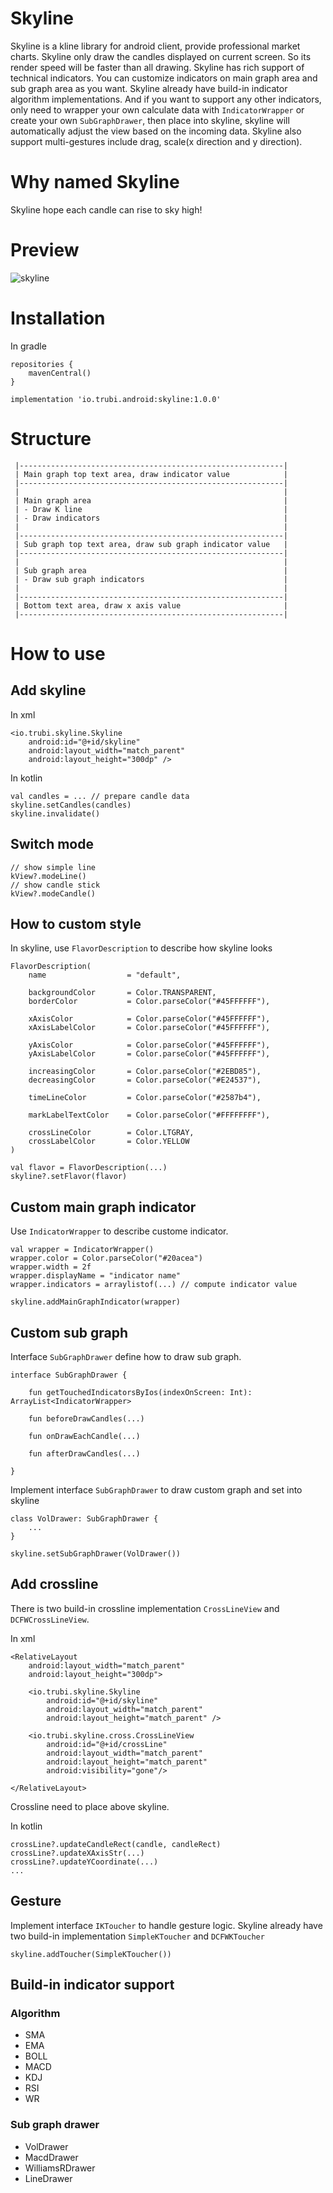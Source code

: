# Skyline
Skyline is a kline library for android client, provide professional market charts. Skyline only draw the candles displayed on current screen. So its render speed will be faster than all drawing. Skyline has rich support of technical indicators. You can customize indicators on main graph area and sub graph area as you want. Skyline already have build-in indicator algorithm implementations. And if you want to support any other indicators, only need to wrapper your own calculate data with ```IndicatorWrapper``` or create your own ```SubGraphDrawer```, then place into skyline, skyline will automatically adjust the view based on the incoming data. Skyline also support multi-gestures include drag, scale(x direction and y direction).

# Why named Skyline
Skyline hope each candle can rise to sky high!

# Preview
![skyline](/images/skyline-example.gif)

# Installation
In gradle
```
repositories {
    mavenCentral()
}

implementation 'io.trubi.android:skyline:1.0.0'
```

# Structure
```
 |-----------------------------------------------------------|
 | Main graph top text area, draw indicator value            |
 |-----------------------------------------------------------|
 |                                                           |
 | Main graph area                                           |
 | - Draw K line                                             |
 | - Draw indicators                                         |           
 |                                                           |
 |-----------------------------------------------------------|
 | Sub graph top text area, draw sub graph indicator value   |
 |-----------------------------------------------------------|
 |                                                           |
 | Sub graph area                                            |
 | - Draw sub graph indicators                               |
 |                                                           |
 |-----------------------------------------------------------|
 | Bottom text area, draw x axis value                       |
 |-----------------------------------------------------------|
 ```

# How to use

## Add skyline
In xml
```
<io.trubi.skyline.Skyline
    android:id="@+id/skyline"
    android:layout_width="match_parent"
    android:layout_height="300dp" />
```
In kotlin
```
val candles = ... // prepare candle data
skyline.setCandles(candles)
skyline.invalidate()
```

## Switch mode
```
// show simple line
kView?.modeLine()
// show candle stick
kView?.modeCandle()
```

## How to custom style
In skyline, use ```FlavorDescription``` to describe how skyline looks

```
FlavorDescription(
    name                  = "default",

    backgroundColor       = Color.TRANSPARENT,
    borderColor           = Color.parseColor("#45FFFFFF"),

    xAxisColor            = Color.parseColor("#45FFFFFF"),
    xAxisLabelColor       = Color.parseColor("#45FFFFFF"),

    yAxisColor            = Color.parseColor("#45FFFFFF"),
    yAxisLabelColor       = Color.parseColor("#45FFFFFF"),

    increasingColor       = Color.parseColor("#2EBD85"),
    decreasingColor       = Color.parseColor("#E24537"),

    timeLineColor         = Color.parseColor("#2587b4"),

    markLabelTextColor    = Color.parseColor("#FFFFFFFF"),

    crossLineColor        = Color.LTGRAY,
    crossLabelColor       = Color.YELLOW
)
```
```
val flavor = FlavorDescription(...)
skyline?.setFlavor(flavor)
```

## Custom main graph indicator
Use ```IndicatorWrapper``` to describe custome indicator.
```
val wrapper = IndicatorWrapper()
wrapper.color = Color.parseColor("#20acea")
wrapper.width = 2f
wrapper.displayName = "indicator name"
wrapper.indicators = arraylistof(...) // compute indicator value

skyline.addMainGraphIndicator(wrapper)
```

## Custom sub graph
Interface ```SubGraphDrawer``` define how to draw sub graph.
```
interface SubGraphDrawer {

    fun getTouchedIndicatorsByIos(indexOnScreen: Int): ArrayList<IndicatorWrapper>

    fun beforeDrawCandles(...)

    fun onDrawEachCandle(...)

    fun afterDrawCandles(...)

}
```
Implement interface ```SubGraphDrawer``` to draw custom graph and set into skyline
```
class VolDrawer: SubGraphDrawer {
    ...
}

skyline.setSubGraphDrawer(VolDrawer())
```

## Add crossline
There is two build-in crossline implementation ```CrossLineView``` and ```DCFWCrossLineView```.

In xml
```
<RelativeLayout
    android:layout_width="match_parent"
    android:layout_height="300dp">

    <io.trubi.skyline.Skyline
        android:id="@+id/skyline"
        android:layout_width="match_parent"
        android:layout_height="match_parent" />

    <io.trubi.skyline.cross.CrossLineView
        android:id="@+id/crossLine"
        android:layout_width="match_parent"
        android:layout_height="match_parent"
        android:visibility="gone"/>

</RelativeLayout>
```

Crossline need to place above skyline.

In kotlin
```
crossLine?.updateCandleRect(candle, candleRect)
crossLine?.updateXAxisStr(...)
crossLine?.updateYCoordinate(...)
...
```

## Gesture
Implement interface ```IKToucher``` to handle gesture logic. Skyline already have two build-in implementation ```SimpleKToucher``` and ```DCFWKToucher```
```
skyline.addToucher(SimpleKToucher())
```

## Build-in indicator support
### Algorithm
- SMA
- EMA
- BOLL
- MACD
- KDJ
- RSI
- WR

### Sub graph drawer
- VolDrawer
- MacdDrawer
- WilliamsRDrawer
- LineDrawer